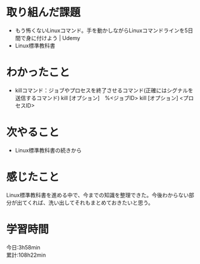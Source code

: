 # 取り組んだ課題     
- もう怖くないLinuxコマンド。手を動かしながらLinuxコマンドラインを5日間で身に付けよう | Udemy  
- Linux標準教科書   
# わかったこと   
- killコマンド：ジョブやプロセスを終了させるコマンド(正確にはシグナルを送信するコマンド)
  kill [オプション]　%<ジョブID>
  kill [オプション] <プロセスID>
# 次やること
- Linux標準教科書の続きから
# 感じたこと
 Linux標準教科書を進める中で、今までの知識を整理できた。今後わからない部分が出てくれば、洗い出してそれもまとめておきたいと思う。  
# 学習時間  
今日:3h58min  
累計:108h22min 
